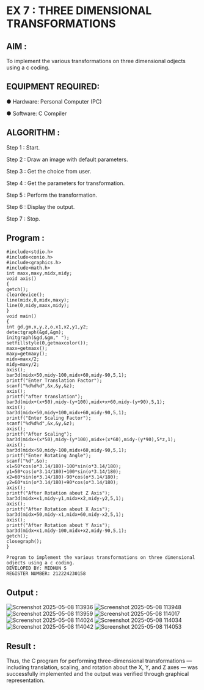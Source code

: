 # EX 7 : THREE DIMENSIONAL TRANSFORMATIONS

## AIM :
 
 To implement the various transformations on three dimensional odjects using a c coding.

## EQUIPMENT REQUIRED:

●	Hardware: Personal Computer (PC)

●	Software: C Compiler

## ALGORITHM :


   Step 1 : Start.

   Step 2 : Draw an image with default parameters.

   Step 3 : Get the choice from user.

   Step 4 : Get the parameters for transformation.

   Step 5 : Perform the transformation.

   Step 6 : Display the output.

   Step 7 : Stop.

## Program :
~~~
#include<stdio.h> 
#include<conio.h> 
#include<graphics.h> 
#include<math.h> 
int maxx,maxy,midx,midy; 
void axis() 
{ 
getch(); 
cleardevice(); 
line(midx,0,midx,maxy); 
line(0,midy,maxx,midy); 
} 
void main() 
{ 
int gd,gm,x,y,z,o,x1,x2,y1,y2; 
detectgraph(&gd,&gm); 
initgraph(&gd,&gm," "); 
setfillstyle(0,getmaxcolor()); 
maxx=getmaxx(); 
maxy=getmaxy(); 
midx=maxx/2; 
midy=maxy/2; 
axis(); 
bar3d(midx+50,midy-100,midx+60,midy-90,5,1); 
printf("Enter Translation Factor"); 
scanf("%d%d%d",&x,&y,&z); 
axis(); 
printf("after translation"); 
bar3d(midx+(x+50),midy-(y+100),midx+x+60,midy-(y+90),5,1); 
axis(); 
bar3d(midx+50,midy+100,midx+60,midy-90,5,1); 
printf("Enter Scaling Factor"); 
scanf("%d%d%d",&x,&y,&z); 
axis(); 
printf("After Scaling"); 
bar3d(midx+(x*50),midy-(y*100),midx+(x*60),midy-(y*90),5*z,1); 
axis(); 
bar3d(midx+50,midy-100,midx+60,midy-90,5,1); 
printf("Enter Rotating Angle"); 
scanf("%d",&o); 
x1=50*cos(o*3.14/180)-100*sin(o*3.14/180); 
y1=50*cos(o*3.14/180)+100*sin(o*3.14/180); 
x2=60*sin(o*3.14/180)-90*cos(o*3.14/180); 
y2=60*sin(o*3.14/180)+90*cos(o*3.14/180); 
axis(); 
printf("After Rotation about Z Axis"); 
bar3d(midx+x1,midy-y1,midx+x2,midy-y2,5,1); 
axis(); 
printf("After Rotation about X Axis"); 
bar3d(midx+50,midy-x1,midx+60,midy-x2,5,1); 
axis(); 
printf("After Rotation about Y Axis"); 
bar3d(midx+x1,midy-100,midx+x2,midy-90,5,1); 
getch(); 
closegraph(); 
}

Program to implement the various transformations on three dimensional odjects using a c coding.
DEVELOPED BY: MIDHUN S
REGISTER NUMBER: 212224230158
~~~
## Output :
![Screenshot 2025-05-08 113936](https://github.com/user-attachments/assets/13fbd135-6aac-4c79-9b9e-2b24869a1db4)
![Screenshot 2025-05-08 113948](https://github.com/user-attachments/assets/6460616c-9580-45fe-ac12-d8442b62e53f)
![Screenshot 2025-05-08 113959](https://github.com/user-attachments/assets/69847e67-ac48-4503-bb5a-e7850b7b7f50)
![Screenshot 2025-05-08 114017](https://github.com/user-attachments/assets/b2eede13-2da3-4e64-9602-f8244fa80a84)
![Screenshot 2025-05-08 114024](https://github.com/user-attachments/assets/9ea782f8-b025-4c01-a286-ba67b4825a1c)
![Screenshot 2025-05-08 114034](https://github.com/user-attachments/assets/35895457-2d28-4aaf-bb46-0cb47923b327)
![Screenshot 2025-05-08 114042](https://github.com/user-attachments/assets/d620e585-fa83-4bdc-8e2b-6bea81e94f6a)
![Screenshot 2025-05-08 114053](https://github.com/user-attachments/assets/16261176-5a6b-4f79-b6c1-858dd2e0c98a)


## Result :
Thus, the C program for performing three-dimensional transformations — including translation, scaling, and rotation about the X, Y, and Z axes — was successfully implemented and the output was verified through graphical representation.
